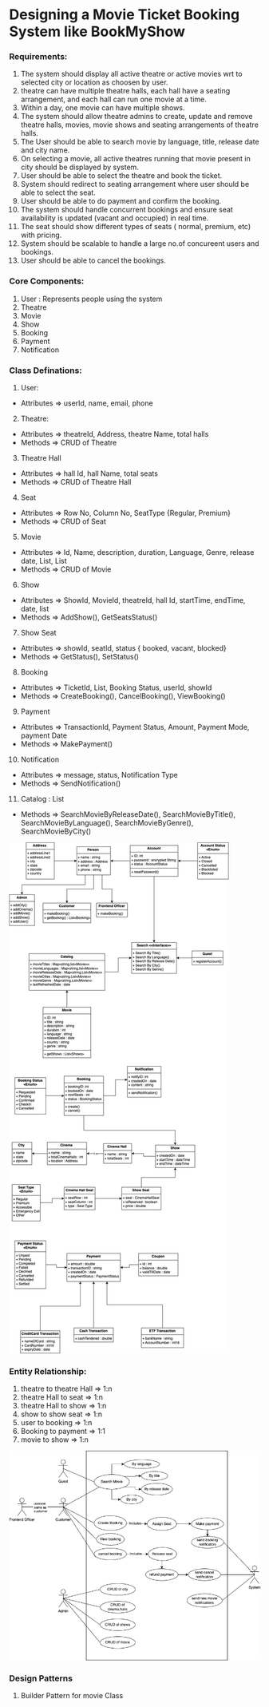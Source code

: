 # Designing a Movie Ticket Booking System like BookMyShow

### Requirements:
1. The system should display all active theatre or active movies wrt to selected city or location as choosen by user.
2. theatre can have multiple theatre halls, each hall have a seating arrangement, and each hall can run one movie at a time.
3. Within a day, one movie can have multiple shows.
4. The system should allow theatre admins to create, update and remove theatre halls, movies, movie shows and seating arrangements of theatre halls.
5. The User should be able to search movie by language, title, release date and city name.
6. On selecting a movie, all active theatres running that movie present in city should be displayed by system.
7. User should be able to select the theatre and book the ticket.
8. System should redirect to seating arrangement where user should be able to select the seat.
9. User should be able to do payment and confirm the booking.
10. The system should handle concurrent bookings and ensure seat availability is updated (vacant and occupied) in real time.
11. The seat should show different types of seats ( normal, premium, etc) with pricing.
12. System should be scalable to handle a large no.of concureent users and bookings.
13. User should be able to cancel the bookings.

### Core Components: 
1. User : Represents people using the system
2. Theatre
3. Movie
4. Show
4. Booking
5. Payment
6. Notification

### Class Definations:
1. User:
- Attributes => userId, name, email, phone 

2. Theatre: 
- Attributes => theatreId, Address, theatre Name, total halls
- Methods    => CRUD of Theatre

3. Theatre Hall
- Attributes => hall Id, hall Name, total seats
- Methods    => CRUD of Theatre Hall

4. Seat
- Attributes => Row No, Column No, SeatType {Regular, Premium}
- Methods    => CRUD of Seat

5. Movie
- Attributes => Id, Name, description, duration, Language, Genre, release date, List<Actors>, List<Reviews>
- Methods    => CRUD of Movie

6. Show
- Attributes => ShowId, MovieId, theatreId, hall Id, startTime, endTime, date, list<showSeat>
- Methods    => AddShow(), GetSeatsStatus()

7. Show Seat
- Attributes => showId, seatId, status { booked, vacant, blocked}
- Methods    => GetStatus(), SetStatus()

8. Booking
- Attributes => TicketId, List<seats>, Booking Status, userId, showId
- Methods    => CreateBooking(), CancelBooking(), ViewBooking()

9. Payment
- Attributes => TransactionId, Payment Status, Amount, Payment Mode, payment Date
- Methods    => MakePayment()

10. Notification
- Attributes => message, status, Notification Type
- Methods    => SendNotification()

11. Catalog : List<Movie>
- Methods => SearchMovieByReleaseDate(), SearchMovieByTitle(), SearchMovieByLanguage(), SearchMovieByGenre(), SearchMovieByCity()

![Class Diagram](./ClassDiagram.png)

### Entity Relationship:
1. theatre to theatre Hall => 1:n 
2. theatre Hall to seat => 1:n
3. theatre Hall to show => 1:n
4. show to show seat => 1:n
5. user to booking => 1:n
6. Booking to payment => 1:1
7. movie to show => 1:n

![Usecase Diagram](./usecaseDiagram.png)

### Design Patterns
1. Builder Pattern for movie Class 



